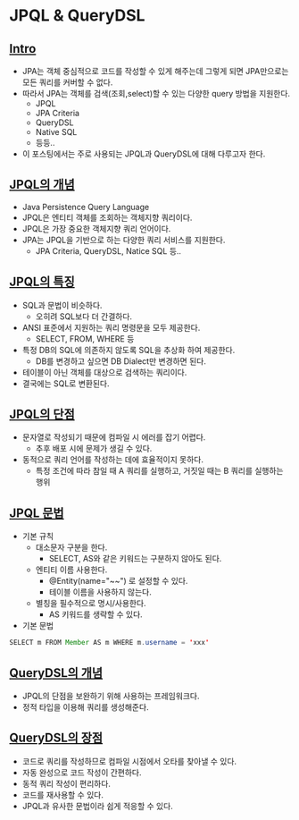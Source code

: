 # JPQL & QueryDSL

## **[Intro](https://y-seo.tistory.com/entry/JPQL%EC%97%90-%EB%8C%80%ED%95%B4%EC%84%9C#Intro)**

- JPA는 객체 중심적으로 코드를 작성할 수 있게 해주는데 그렇게 되면 JPA만으로는 모든 쿼리를 커버할 수 없다.
- 따라서 JPA는 객체를 검색(조회,select)할 수 있는 다양한 query 방법을 지원한다.
    - JPQL
    - JPA Criteria
    - QueryDSL
    - Native SQL
    - 등등..
- 이 포스팅에서는 주로 사용되는 JPQL과 QueryDSL에 대해 다루고자 한다.

## **[JPQL의 개념](https://y-seo.tistory.com/entry/JPQL%EC%97%90-%EB%8C%80%ED%95%B4%EC%84%9C#JPQL%EC%-D%--%--%EA%B-%-C%EB%--%--)**

- Java Persistence Query Language
- JPQL은 엔티티 객체를 조회하는 객체지향 쿼리이다.
- JPQL은 가장 중요한 객체지향 쿼리 언어이다.
- JPA는 JPQL을 기반으로 하는 다양한 쿼리 서비스를 지원한다.
    - JPA Criteria, QueryDSL, Natice SQL 등..

## **[JPQL의 특징](https://y-seo.tistory.com/entry/JPQL%EC%97%90-%EB%8C%80%ED%95%B4%EC%84%9C#JPQL%EC%-D%--%--%ED%-A%B-%EC%A-%--)**

- SQL과 문법이 비슷하다.
    - 오히려 SQL보다 더 간결하다.
- ANSI 표준에서 지원하는 쿼리 명령문을 모두 제공한다.
    - SELECT, FROM, WHERE 등
- 특정 DB의 SQL에 의존하지 않도록 SQL을 추상화 하여 제공한다.
    - DB를 변경하고 싶으면 DB Dialect만 변경하면 된다.
- 테이블이 아닌 객체를 대상으로 검색하는 쿼리이다.
- 결국에는 SQL로 변환된다.

## **[JPQL의 단점](https://y-seo.tistory.com/entry/JPQL%EC%97%90-%EB%8C%80%ED%95%B4%EC%84%9C#JPQL%EC%-D%--%--%EB%-B%A-%EC%A-%--)**

- 문자열로 작성되기 때문에 컴파일 시 에러를 잡기 어렵다.
    - 추후 배포 시에 문제가 생길 수 있다.
- 동적으로 쿼리 언어를 작성하는 데에 효율적이지 못하다.
    - 특정 조건에 따라 참일 때 A 쿼리를 실행하고, 거짓일 때는 B 쿼리를 실행하는 행위

## **[JPQL 문법](https://y-seo.tistory.com/entry/JPQL%EC%97%90-%EB%8C%80%ED%95%B4%EC%84%9C#JPQL%--%EB%AC%B-%EB%B-%--)**

- 기본 규칙
    - 대소문자 구분을 한다.
        - SELECT, AS와 같은 키워드는 구분하지 않아도 된다.
    - 엔티티 이름 사용한다.
        - @Entity(name="~~") 로 설정할 수 있다.
        - 테이블 이름을 사용하지 않는다.
    - 별칭을 필수적으로 명시/사용한다.
        - AS 키워드를 생략할 수 있다.
- 기본 문법

```java
SELECT m FROM Member AS m WHERE m.username = 'xxx'
```

## **[QueryDSL의 개념](https://y-seo.tistory.com/entry/JPQL%EC%97%90-%EB%8C%80%ED%95%B4%EC%84%9C#QueryDSL%EC%-D%--%--%EA%B-%-C%EB%--%--)**

- JPQL의 단점을 보완하기 위해 사용하는 프레임워크다.
- 정적 타입을 이용해 쿼리를 생성해준다.

## **[QueryDSL의 장점](https://y-seo.tistory.com/entry/JPQL%EC%97%90-%EB%8C%80%ED%95%B4%EC%84%9C#QueryDSL%EC%-D%--%--%EC%-E%A-%EC%A-%--)**

- 코드로 쿼리를 작성하므로 컴파일 시점에서 오타를 찾아낼 수 있다.
- 자동 완성으로 코드 작성이 간편하다.
- 동적 쿼리 작성이 편리하다.
- 코드를 재사용할 수 있다.
- JPQL과 유사한 문법이라 쉽게 적응할 수 있다.
